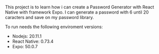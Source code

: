 This project is to learn how i can create a Password Generator with React Native with framework Expo.
I can generate a password with 6 until 20 caracters and save on my password library.

To run needs the following enviroment versions:
- Nodejs: 20.11.1
- React Native: 0.73.4
- Expo: 50.0.7

  
